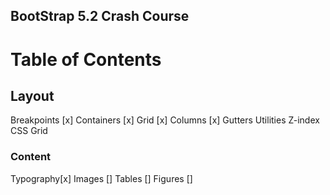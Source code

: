 ## BootStrap 5.2 Crash Course



# Table of Contents 

## Layout

Breakpoints [x]
Containers [x]
Grid [x]
Columns [x]
Gutters 
Utilities
Z-index
CSS Grid



### Content 

Typography[x]
Images []
Tables []
Figures []

